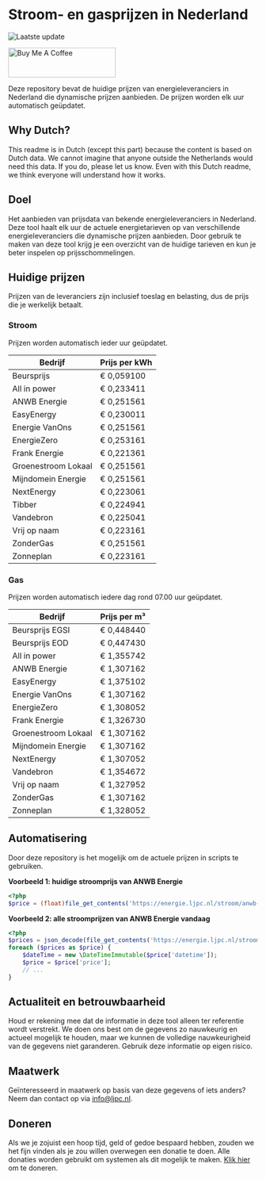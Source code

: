 # Stroom- en gasprijzen in Nederland

![Laatste update](https://img.shields.io/badge/laatste%20update-2024--12--07%2009%3A00%20CET-brightgreen)

<a href="https://www.buymeacoffee.com/Lars-" target="_blank"><img src="https://cdn.buymeacoffee.com/buttons/v2/default-orange.png" alt="Buy Me A Coffee" height="60" style="height: 60px !important;width: 217px !important;" ></a>

Deze repository bevat de huidige prijzen van energieleveranciers in Nederland die dynamische prijzen aanbieden. De prijzen worden elk uur automatisch geüpdatet.

## Why Dutch?

This readme is in Dutch (except this part) because the content is based on Dutch data. We cannot imagine that anyone outside the Netherlands would need this data. If you do, please let us know. Even with this Dutch readme, we think
everyone will understand how it works.

## Doel

Het aanbieden van prijsdata van bekende energieleveranciers in Nederland. Deze tool haalt elk uur de actuele energietarieven op van verschillende energieleveranciers die dynamische prijzen aanbieden. Door gebruik te maken van deze tool
krijg je een overzicht van de huidige tarieven en kun je beter inspelen op prijsschommelingen.

## Huidige prijzen

Prijzen van de leveranciers zijn inclusief toeslag en belasting, dus de prijs die je werkelijk betaalt.

### Stroom

Prijzen worden automatisch ieder uur geüpdatet.

 Bedrijf | Prijs per kWh 
---------|---------------
Beursprijs | € 0,059100
All in power | € 0,233411
ANWB Energie | € 0,251561
EasyEnergy | € 0,230011
Energie VanOns | € 0,251561
EnergieZero | € 0,253161
Frank Energie | € 0,221361
Groenestroom Lokaal | € 0,251561
Mijndomein Energie | € 0,251561
NextEnergy | € 0,223061
Tibber | € 0,224941
Vandebron | € 0,225041
Vrij op naam | € 0,223161
ZonderGas | € 0,251561
Zonneplan | € 0,223161


### Gas

Prijzen worden automatisch iedere dag rond 07.00 uur geüpdatet.

 Bedrijf | Prijs per m³ 
---------|--------------
Beursprijs EGSI | € 0,448440
Beursprijs EOD | € 0,447430
All in power | € 1,355742
ANWB Energie | € 1,307162
EasyEnergy | € 1,375102
Energie VanOns | € 1,307162
EnergieZero | € 1,308052
Frank Energie | € 1,326730
Groenestroom Lokaal | € 1,307162
Mijndomein Energie | € 1,307162
NextEnergy | € 1,307052
Vandebron | € 1,354672
Vrij op naam | € 1,327952
ZonderGas | € 1,307162
Zonneplan | € 1,328052


## Automatisering

Door deze repository is het mogelijk om de actuele prijzen in scripts te gebruiken.

**Voorbeeld 1: huidige stroomprijs van ANWB Energie**

```php
<?php
$price = (float)file_get_contents('https://energie.ljpc.nl/stroom/anwb-energie-nu.txt');

```

**Voorbeeld 2: alle stroomprijzen van ANWB Energie vandaag**

```php
<?php
$prices = json_decode(file_get_contents('https://energie.ljpc.nl/stroom/all-in-power-vandaag.json'),true);
foreach ($prices as $price) {
    $dateTime = new \DateTimeImmutable($price['datetime']);
    $price = $price['price'];
    // ...
}
```

## Actualiteit en betrouwbaarheid

Houd er rekening mee dat de informatie in deze tool alleen ter referentie wordt verstrekt. We doen ons best om de gegevens zo nauwkeurig en actueel mogelijk te houden, maar we kunnen de volledige nauwkeurigheid van de gegevens niet
garanderen. Gebruik deze informatie op eigen risico.

## Maatwerk

Geïnteresseerd in maatwerk op basis van deze gegevens of iets anders? Neem dan contact op
via [info@ljpc.nl](mailto:info@ljpc.nl?subject=Energie%20prijzen).

## Doneren

Als we je zojuist een hoop tijd, geld of gedoe bespaard hebben, zouden we het fijn vinden als je zou willen overwegen een
donatie te doen. Alle donaties worden gebruikt om systemen als dit mogelijk te
maken. [Klik hier](https://www.buymeacoffee.com/Lars-) om te doneren.
